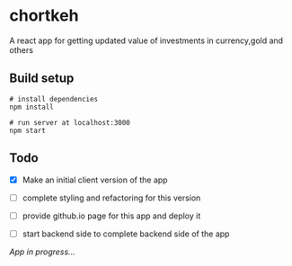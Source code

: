 # chortkeh
A react app for getting updated value of investments in currency,gold and others

## Build setup
```
# install dependencies
npm install

# run server at localhost:3000
npm start
```

## Todo

- [x] Make an initial client version of the app
- [ ] complete styling and refactoring for this version
- [ ] provide github.io page for this app and deploy it
- [ ] start backend side to complete backend side of the app


_App in progress..._

